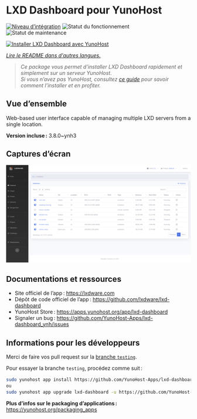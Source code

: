 <!--
Nota bene : ce README est automatiquement généré par <https://github.com/YunoHost/apps/tree/master/tools/readme_generator>
Il NE doit PAS être modifié à la main.
-->

# LXD Dashboard pour YunoHost

[![Niveau d’intégration](https://dash.yunohost.org/integration/lxd-dashboard.svg)](https://ci-apps.yunohost.org/ci/apps/lxd-dashboard/) ![Statut du fonctionnement](https://ci-apps.yunohost.org/ci/badges/lxd-dashboard.status.svg) ![Statut de maintenance](https://ci-apps.yunohost.org/ci/badges/lxd-dashboard.maintain.svg)

[![Installer LXD Dashboard avec YunoHost](https://install-app.yunohost.org/install-with-yunohost.svg)](https://install-app.yunohost.org/?app=lxd-dashboard)

*[Lire le README dans d'autres langues.](./ALL_README.md)*

> *Ce package vous permet d’installer LXD Dashboard rapidement et simplement sur un serveur YunoHost.*  
> *Si vous n’avez pas YunoHost, consultez [ce guide](https://yunohost.org/install) pour savoir comment l’installer et en profiter.*

## Vue d’ensemble

Web-based user interface capable of managing multiple LXD servers from a single location.


**Version incluse :** 3.8.0~ynh3

## Captures d’écran

![Capture d’écran de LXD Dashboard](./doc/screenshots/screenshot01.png)

## Documentations et ressources

- Site officiel de l’app : <https://lxdware.com>
- Dépôt de code officiel de l’app : <https://github.com/lxdware/lxd-dashboard>
- YunoHost Store : <https://apps.yunohost.org/app/lxd-dashboard>
- Signaler un bug : <https://github.com/YunoHost-Apps/lxd-dashboard_ynh/issues>

## Informations pour les développeurs

Merci de faire vos pull request sur la [branche `testing`](https://github.com/YunoHost-Apps/lxd-dashboard_ynh/tree/testing).

Pour essayer la branche `testing`, procédez comme suit :

```bash
sudo yunohost app install https://github.com/YunoHost-Apps/lxd-dashboard_ynh/tree/testing --debug
ou
sudo yunohost app upgrade lxd-dashboard -u https://github.com/YunoHost-Apps/lxd-dashboard_ynh/tree/testing --debug
```

**Plus d’infos sur le packaging d’applications :** <https://yunohost.org/packaging_apps>
